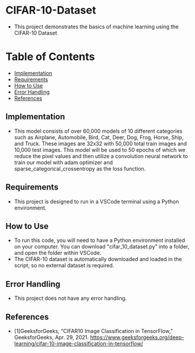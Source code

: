# CIFAR-10-Dataset
- This project demonstrates the basics of machine 
learning using the CIFAR-10 Dataset

# Table of Contents
- [Implementation](#implementation)
- [Requirements](#requirements)
- [How to Use](#how-to-use)
- [Error Handling](#error-handling)
- [References](#references)

## Implementation
- This model consists of over 60,000 models of 10 different categories such as Airplane, Automobile, Bird, Cat, Deer, Dog, Frog, Horse, Ship, and Truck. These images are 32x32 with 50,000 total train images and 10,000 test images. This model will be used to 50 epochs of which we reduce the pixel values and then utilize a convolution neural network to train our model  with adam optimizer and sparse_categorical_crossentropy as the loss function.

## Requirements
- This project is designed to run in a VSCode 
terminal using a Python environment.

## How to Use
- To run this code, you will need to have a Python 
environment installed on your computer. You can download "cifar_10_dataset.py" into a folder, and open the folder within VSCode.
- The CIFAR-10 dataset is automatically downloaded and loaded in the script, so no external dataset is required.

## Error Handling
- This project does not have any error handling.

## References
- [1]GeeksforGeeks, “CIFAR10 Image Classification in TensorFlow,” GeeksforGeeks, Apr. 29, 2021. https://www.geeksforgeeks.org/deep-learning/cifar-10-image-classification-in-tensorflow/